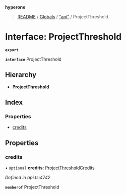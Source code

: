 **hyperone**

> [README](../README.md) / [Globals](../globals.md) / ["api"](../modules/_api_.md) / ProjectThreshold

# Interface: ProjectThreshold

**`export`** 

**`interface`** ProjectThreshold

## Hierarchy

* **ProjectThreshold**

## Index

### Properties

* [credits](_api_.projectthreshold.md#credits)

## Properties

### credits

• `Optional` **credits**: [ProjectThresholdCredits](_api_.projectthresholdcredits.md)

*Defined in api.ts:4742*

**`memberof`** ProjectThreshold
